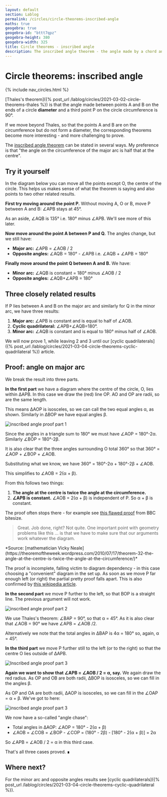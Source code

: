 ```yaml
---
layout: default
section: Lablog
permalink: /circles/circle-theorems-inscribed-angle
maths: true
geogebra: true
geogebra-id: "bttt7qpz"
geogebra-height: 380
geogebra-width: 325
title: Circle theorems - inscribed angle
description: The inscribed angle theorem - the angle made by a chord and a point on the chord's major arc is half the angle at the centre. Discussion and rigorous proof.
---
```


# Circle theorems: inscribed angle

{% include nav_circles.html %}

[Thales's theorem]({% post_url /lablog/circles/2021-03-02-circle-theorems-thales %}) is that the angle made between points A and B on the ends of a circle **diameter** and a third point P on the circle circumference is 90&deg;.

If we move beyond Thales, so that the points A and B are on the circumference but do not form a diameter, the corresponding theorems become more interesting - and more challenging to prove.

The [inscribed angle theorem](https://en.wikipedia.org/wiki/Inscribed_angle) can be stated in several ways. My preference is that "the angle on the circumference of the major arc is half that at the centre".

## Try it yourself

In the diagram below you can move all the points except O, the centre of the circle. This helps us makes sense of what the theorem is saying and also points to two other related results.

**First try moving around the point P.** Without moving A, O or B, move P between A and B: &ang;APB stays at 45&deg;.

As an aside, &ang;AQB is 135&deg; i.e. 180&deg; minus &ang;APB. We'll see more of this later.

<div id="geogebra" class="displayed"></div>

**Now move around the point A between P and Q.** The angles change, but we still have:

- **Major arc:** &ang;APB = &ang;AOB / 2
- **Opposite angles:** &ang;AQB = 180&deg; - &ang;APB i.e. &ang;AQB + &ang;APB = 180&deg;

**Finally move around the point Q between A and B.** We have:

- **Minor arc:** &ang;AQB is constant = 180&deg; minus &ang;AOB / 2
- **Opposite angles:** &ang;AQB+&ang;APB = 180&deg;

## Three closely related results

If P lies between A and B on the major arc and similarly for Q in the minor arc, we have three results:

1. **Major arc:** &ang;APB is constant and is equal to half of &ang;AOB.
1. **Cyclic quadrilateral:** &ang;APB+&ang;AQB=180&deg;.
1. **Minor arc:** &ang;AQB is constant and is equal to 180&deg; minus half of &ang;AOB.

We will now prove 1, while leaving 2 and 3 until our [cyclic quadrilaterals]({% post_url /lablog/circles/2021-03-04-circle-theorems-cyclic-quadrilateral %}) article.

## Proof: angle on major arc

We break the result into three parts.

**In the first part** we have a diagram where the centre of the circle, O, lies within &Delta;APB. In this case we draw the (red) line OP. AO and OP are radii, so are the same length. 

This means &Delta;AOP is isosceles, so we can call the two equal angles &alpha;, as shown. Similarly in &Delta;BOP we have equal angles &beta;.

![inscribed angle proof part 1](/assets/img/circles/inscribed-angle-proof-1.png "inscribed angle proof part 1")

Since the angles in a triangle sum to 180&deg; we must have &ang;AOP = 180&deg;-2&alpha;. Similarly &ang;BOP = 180&deg;-2&beta;.

It is also clear that the three angles surrounding O total 360&deg; so that 360&deg; = &ang;AOP + &ang;BOP + &ang;AOB.

Substituting what we know, we have 360&deg; = 180&deg;-2&alpha; + 180&deg;-2&beta; + &ang;AOB.

This simplifies to &ang;AOB = 2(&alpha; + &beta;).

From this follows two things:

1. **The angle at the centre is twice the angle at the circumference.**
1. **&ang;APB is constant.** &ang;AOB = 2(&alpha; + &beta;) is independent of P. So &alpha; + &beta; is constant.

The proof often stops there - for example see [this flawed proof](https://www.bbc.co.uk/bitesize/guides/zcsgdxs/revision/2) from BBC bitesize.

<blockquote>Great. Job done, right? Not quite. One important point with geometry problems like this ... is that we have to make sure that our arguments work whatever the diagram.</blockquote>
*Source: [mathematician Vicky Neale](https://theoremoftheweek.wordpress.com/2010/07/17/theorem-32-the-angle-at-the-centre-is-twice-the-angle-at-the-circumference/)*

The proof is incomplete, falling victim to diagram dependency - in this case choosing a "convenient" diagram in the set up. As soon as we move P far enough left (or right) the partial pretty proof falls apart. This is also confirmed by [this wikipedia article](https://en.wikipedia.org/wiki/Inscribed_angle).

**In the second part** we move P further to the left, so that BOP is a straight line. The previous argument will not work.

![inscribed angle proof part 2](/assets/img/circles/inscribed-angle-proof-2.png "inscribed angle proof part 2")

We use Thales's theorem: &ang;BAP = 90&deg;, so that &alpha; = 45&deg;. As it is also clear that &ang;AOB = 90&deg; we have &ang;APB = &ang;AOB /2.

Alternatively we note that the total angles in &Delta;BAP is 4&alpha; = 180&deg; so, again, &alpha; = 45&deg;.

**In the third part** we move P further still to the left (or to the right) so that the centre O lies outside of &Delta;APB.

![Inscribed angle proof part 3](/assets/img/circles/inscribed-angle-proof-3.png "Inscribed angle proof part 2")

**Again we want to show that &ang;APB = &ang;AOB / 2 = &alpha;, say.** We again draw the red radius. As OP and OB are both radii, &Delta;BOP is isosceles, so we can fill in the angles &beta;.

As OP and OA are both radii, &Delta;AOP is isosceles, so we can fill in the &ang;OAP = &alpha; + &beta;. We've got to here:

![inscribed angle proof part 3](/assets/img/circles/inscribed-angle-proof-3a.png "inscribed angle proof part 3")

We now have a so-called "angle chase":

- Total angles in &Delta;AOP: &ang;AOP = 180&deg; - 2(&alpha; + &beta;)
- &ang;AOB = &ang;COB = &ang;BOP - &ang;COP = (180&deg; - 2&beta;) - [180&deg; - 2(&alpha; + &beta;)] = 2&alpha;

So &ang;APB = &ang;AOB / 2 = &alpha; in this third case.

That's all three cases proved. &#8718;

## Where next?

For the minor arc and opposite angles results see [cyclic quadrilaterals]({% post_url /lablog/circles/2021-03-04-circle-theorems-cyclic-quadrilateral %}).
